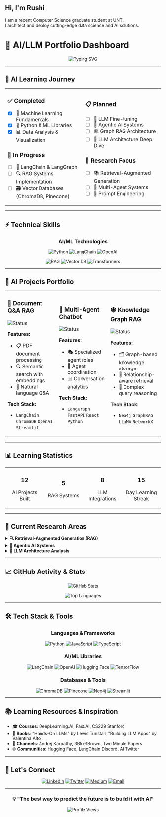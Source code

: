 ## Hi, I'm Rushi
I am a recent Computer Science graduate student at UNT. <br/>
I architect and deploy cutting-edge data science and AI solutions. <br/>
# 🤖 AI/LLM Portfolio Dashboard

<div align="center">

![Typing SVG](https://readme-typing-svg.herokuapp.com?font=Fira+Code&size=24&duration=3000&pause=1000&color=64FFDA&center=true&vCenter=true&width=600&lines=Exploring+the+Future+of+AI;Building+LLM+Applications;RAG+Systems+%26+Agentic+AI)

</div>

---

## 🧠 **AI Learning Journey**

<table>
<tr>
<td width="50%">

### ✅ **Completed**
- [x] 🎯 Machine Learning Fundamentals
- [x] 🐍 Python & ML Libraries
- [x] 📊 Data Analysis & Visualization

### 🔄 **In Progress**
- [ ] 🦜 LangChain & LangGraph
- [ ] 🔍 RAG Systems Implementation
- [ ] 🗃️ Vector Databases (ChromaDB, Pinecone)

</td>
<td width="50%">

### 📋 **Planned**
- [ ] 🤖 LLM Fine-tuning
- [ ] 🧭 Agentic AI Systems
- [ ] 🕸️ Graph RAG Architecture
- [ ] 🔬 LLM Architecture Deep Dive

### 🎯 **Research Focus**
- [ ] 📚 Retrieval-Augmented Generation
- [ ] 🤝 Multi-Agent Systems
- [ ] 🧠 Prompt Engineering

</td>
</tr>
</table>

---

## ⚡ **Technical Skills**

<div align="center">

### **AI/ML Technologies**
![Python](https://img.shields.io/badge/Python-85%25-3776AB?style=for-the-badge&logo=python&logoColor=white)
![LangChain](https://img.shields.io/badge/LangChain-60%25-1C3C3C?style=for-the-badge&logo=chainlink&logoColor=white)
![OpenAI](https://img.shields.io/badge/OpenAI-70%25-412991?style=for-the-badge&logo=openai&logoColor=white)

![RAG](https://img.shields.io/badge/RAG%20Systems-45%25-FF6B35?style=for-the-badge&logo=elasticsearch&logoColor=white)
![Vector DB](https://img.shields.io/badge/Vector%20DB-40%25-4B8BBE?style=for-the-badge&logo=postgresql&logoColor=white)
![Transformers](https://img.shields.io/badge/Transformers-50%25-FF9A00?style=for-the-badge&logo=huggingface&logoColor=white)

</div>

---

## 🚀 **AI Projects Portfolio**

<table>
<tr>
<td width="33%">

### 📄 **Document Q&A RAG**
![Status](https://img.shields.io/badge/Status-Active-brightgreen?style=flat-square)

**Features:**
- 📋 PDF document processing
- 🔍 Semantic search with embeddings
- 💬 Natural language Q&A

**Tech Stack:**
- `LangChain` `ChromaDB` `OpenAI` `Streamlit`

</td>
<td width="33%">

### 🤖 **Multi-Agent Chatbot**
![Status](https://img.shields.io/badge/Status-In%20Progress-yellow?style=flat-square)

**Features:**
- 🎭 Specialized agent roles
- 🔄 Agent coordination
- 📊 Conversation analytics

**Tech Stack:**
- `LangGraph` `FastAPI` `React` `Python`

</td>
<td width="34%">

### 🕸️ **Knowledge Graph RAG**
![Status](https://img.shields.io/badge/Status-Planning-orange?style=flat-square)

**Features:**
- 🗂️ Graph-based knowledge storage
- 🔗 Relationship-aware retrieval
- 🧠 Complex query reasoning

**Tech Stack:**
- `Neo4j` `GraphRAG` `LLaMA` `NetworkX`

</td>
</tr>
</table>

---

## 📊 **Learning Statistics**

<div align="center">

<table>
<tr>
<td align="center" width="25%">
<h3>12</h3>
<p>AI Projects Built</p>
</td>
<td align="center" width="25%">
<h3>5</h3>
<p>RAG Systems</p>
</td>
<td align="center" width="25%">
<h3>8</h3>
<p>LLM Integrations</p>
</td>
<td align="center" width="25%">
<h3>15</h3>
<p>Day Learning Streak</p>
</td>
</tr>
</table>

</div>

---

## 🔬 **Current Research Areas**

<details>
<summary><b>🔍 Retrieval-Augmented Generation (RAG)</b></summary>

- Advanced RAG architectures and optimization
- Hybrid search strategies (semantic + keyword)
- RAG evaluation metrics and benchmarking
- Multi-modal RAG systems

</details>

<details>
<summary><b>🤖 Agentic AI Systems</b></summary>

- Autonomous agent planning and reasoning
- Multi-agent collaboration frameworks
- Tool-using agents and function calling
- Agent memory and persistence

</details>

<details>
<summary><b>🧠 LLM Architecture Analysis</b></summary>

- Transformer architecture deep dives
- Attention mechanism variations
- Model compression and optimization
- Fine-tuning strategies and LoRA

</details>

---

## 📈 **GitHub Activity & Stats**

<div align="center">

![GitHub Stats](https://github-readme-stats.vercel.app/api?username=YOUR_USERNAME&show_icons=true&theme=tokyonight&hide_border=true&bg_color=0D1117&title_color=64FFDA&icon_color=64FFDA&text_color=FFFFFF)

![Top Languages](https://github-readme-stats.vercel.app/api/top-langs/?username=YOUR_USERNAME&layout=compact&theme=tokyonight&hide_border=true&bg_color=0D1117&title_color=64FFDA&text_color=FFFFFF)

</div>

---

## 🛠️ **Tech Stack & Tools**

<div align="center">

### **Languages & Frameworks**
![Python](https://img.shields.io/badge/Python-3776AB?style=for-the-badge&logo=python&logoColor=white)
![JavaScript](https://img.shields.io/badge/JavaScript-F7DF1E?style=for-the-badge&logo=javascript&logoColor=black)
![TypeScript](https://img.shields.io/badge/TypeScript-007ACC?style=for-the-badge&logo=typescript&logoColor=white)

### **AI/ML Libraries**
![LangChain](https://img.shields.io/badge/🦜_LangChain-1C3C3C?style=for-the-badge)
![OpenAI](https://img.shields.io/badge/OpenAI-412991?style=for-the-badge&logo=openai&logoColor=white)
![Hugging Face](https://img.shields.io/badge/🤗_Hugging_Face-FFD21E?style=for-the-badge)
![TensorFlow](https://img.shields.io/badge/TensorFlow-FF6F00?style=for-the-badge&logo=tensorflow&logoColor=white)

### **Databases & Tools**
![ChromaDB](https://img.shields.io/badge/ChromaDB-FF6B6B?style=for-the-badge)
![Pinecone](https://img.shields.io/badge/Pinecone-000000?style=for-the-badge)
![Neo4j](https://img.shields.io/badge/Neo4j-008CC1?style=for-the-badge&logo=neo4j&logoColor=white)
![Streamlit](https://img.shields.io/badge/Streamlit-FF4B4B?style=for-the-badge&logo=streamlit&logoColor=white)

</div>

---

## 📚 **Learning Resources & Inspiration**

- 🎓 **Courses**: DeepLearning.AI, Fast.AI, CS229 Stanford
- 📖 **Books**: "Hands-On LLMs" by Lewis Tunstall, "Building LLM Apps" by Valentina Alto
- 🎥 **Channels**: Andrej Karpathy, 3Blue1Brown, Two Minute Papers
- 🌐 **Communities**: Hugging Face, LangChain Discord, AI Twitter

---

## 🤝 **Let's Connect**

<div align="center">

[![LinkedIn](https://img.shields.io/badge/LinkedIn-0077B5?style=for-the-badge&logo=linkedin&logoColor=white)](https://linkedin.com/in/your-profile)
[![Twitter](https://img.shields.io/badge/Twitter-1DA1F2?style=for-the-badge&logo=twitter&logoColor=white)](https://twitter.com/your-handle)
[![Medium](https://img.shields.io/badge/Medium-12100E?style=for-the-badge&logo=medium&logoColor=white)](https://medium.com/@your-handle)
[![Email](https://img.shields.io/badge/Email-D14836?style=for-the-badge&logo=gmail&logoColor=white)](mailto:your.email@example.com)

</div>

---

<div align="center">

### 💡 **"The best way to predict the future is to build it with AI"**

![Profile Views](https://komarev.com/ghpvc/?username=YOUR_USERNAME&color=64FFDA&style=flat-square&label=Profile+Views)

</div>
